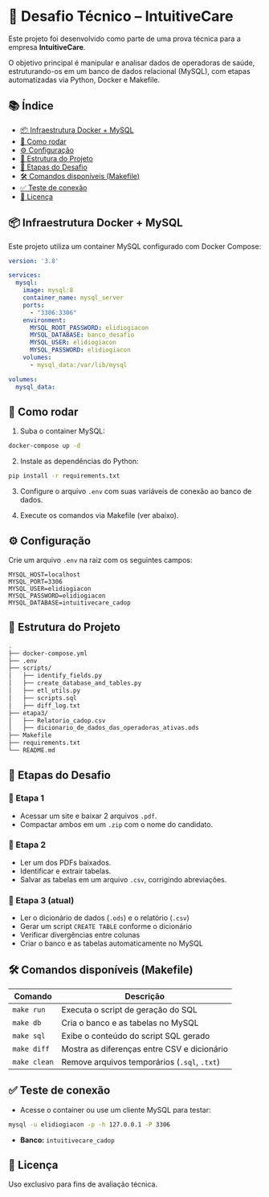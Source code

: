 # 🧪 Desafio Técnico – IntuitiveCare

Este projeto foi desenvolvido como parte de uma prova técnica para a empresa **IntuitiveCare**.

O objetivo principal é manipular e analisar dados de operadoras de saúde, estruturando-os em um banco de dados relacional (MySQL), com etapas automatizadas via Python, Docker e Makefile.

## 📚 Índice

- [📦 Infraestrutura Docker + MySQL](#-infraestrutura-docker--mysql)
- [🚀 Como rodar](#-como-rodar)
- [⚙️ Configuração](#-configuração)
- [📂 Estrutura do Projeto](#-estrutura-do-projeto)
- [🧩 Etapas do Desafio](#-etapas-do-desafio)
- [🛠️ Comandos disponíveis (Makefile)](#️-comandos-disponíveis-makefile)
- [✅ Teste de conexão](#-teste-de-conexão)
- [📄 Licença](#-licença)

## 📦 Infraestrutura Docker + MySQL

Este projeto utiliza um container MySQL configurado com Docker Compose:

```yaml
version: '3.8'

services:
  mysql:
    image: mysql:8
    container_name: mysql_server
    ports:
      - "3306:3306"
    environment:
      MYSQL_ROOT_PASSWORD: elidiogiacon
      MYSQL_DATABASE: banco_desafio
      MYSQL_USER: elidiogiacon
      MYSQL_PASSWORD: elidiogiacon
    volumes:
      - mysql_data:/var/lib/mysql

volumes:
  mysql_data:
```

## 🚀 Como rodar

1. Suba o container MySQL:
```bash
docker-compose up -d
```

2. Instale as dependências do Python:
```bash
pip install -r requirements.txt
```

3. Configure o arquivo `.env` com suas variáveis de conexão ao banco de dados.

4. Execute os comandos via Makefile (ver abaixo).

## ⚙️ Configuração

Crie um arquivo `.env` na raiz com os seguintes campos:

```env
MYSQL_HOST=localhost
MYSQL_PORT=3306
MYSQL_USER=elidiogiacon
MYSQL_PASSWORD=elidiogiacon
MYSQL_DATABASE=intuitivecare_cadop
```

## 📂 Estrutura do Projeto

```bash
.
├── docker-compose.yml
├── .env
├── scripts/
│   ├── identify_fields.py
│   ├── create_database_and_tables.py
│   ├── etl_utils.py
│   ├── scripts.sql
│   ├── diff_log.txt
├── etapa3/
│   ├── Relatorio_cadop.csv
│   ├── dicionario_de_dados_das_operadoras_ativas.ods
├── Makefile
├── requirements.txt
└── README.md
```

## 🧩 Etapas do Desafio

### 🥇 Etapa 1
- Acessar um site e baixar 2 arquivos `.pdf`.
- Compactar ambos em um `.zip` com o nome do candidato.

### 🥈 Etapa 2
- Ler um dos PDFs baixados.
- Identificar e extrair tabelas.
- Salvar as tabelas em um arquivo `.csv`, corrigindo abreviações.

### 🥉 Etapa 3 (atual)
- Ler o dicionário de dados (`.ods`) e o relatório (`.csv`)
- Gerar um script `CREATE TABLE` conforme o dicionário
- Verificar divergências entre colunas
- Criar o banco e as tabelas automaticamente no MySQL

## 🛠️ Comandos disponíveis (Makefile)

| Comando        | Descrição                                     |
|----------------|-----------------------------------------------|
| `make run`     | Executa o script de geração do SQL            |
| `make db`      | Cria o banco e as tabelas no MySQL            |
| `make sql`     | Exibe o conteúdo do script SQL gerado         |
| `make diff`    | Mostra as diferenças entre CSV e dicionário   |
| `make clean`   | Remove arquivos temporários (`.sql`, `.txt`)  |

## ✅ Teste de conexão

- Acesse o container ou use um cliente MySQL para testar:
```bash
mysql -u elidiogiacon -p -h 127.0.0.1 -P 3306
```
- **Banco:** `intuitivecare_cadop`

## 📄 Licença

Uso exclusivo para fins de avaliação técnica.

